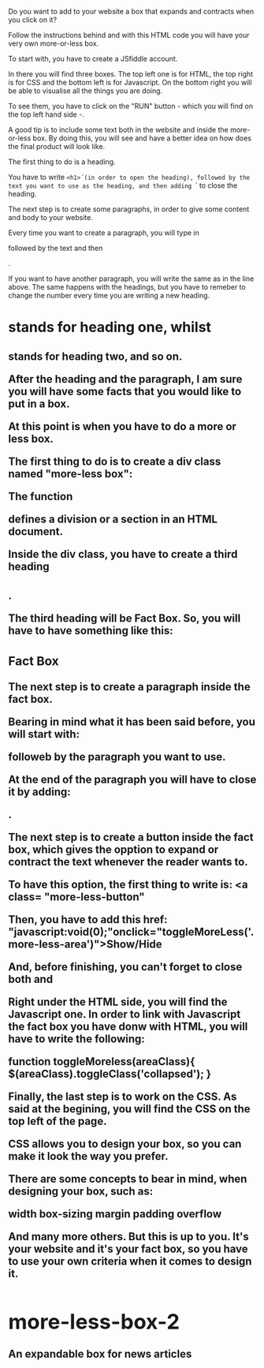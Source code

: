 Do you want to add to your website a box that expands and contracts when you click on it?

Follow the instructions behind and with this HTML code you will have your very own more-or-less box.

To start with, you have to create a JSfiddle account.

In there you will find three boxes. The top left one is for HTML, the top right is for CSS and the bottom left is for Javascript. On the bottom right you will be able to visualise all the things you are doing. 

To see them, you have to click on the "RUN" button - which you will find on the top left hand side -.

A good tip is to include some text both in the website and inside the more-or-less box. By doing this, you will see and have a better idea on how does the final product will look like. 

The first thing to do is a heading.

You have to write `<h1>´(in order to open the heading), followed by the text you want to use as the heading, and then adding `</h1>´ to close the heading.

The next step is to create some paragraphs, in order to give some content and body to your website.

Every time you want to create a paragraph, you will type in <p> followed by the text and then </p>.

If you want to have another paragraph, you will write the same as in the line above. The same happens with the headings, but you have to remeber to change the number every time you are writing a new heading. 

<h1> stands for heading one, whilst <h2> stands for heading two, and so on. 

After the heading and the paragraph, I am sure you will have some facts that you would like to put in a box.

At this point is when you have to do a more or less box.

The first thing to do is to create a div class named "more-less box": <div class="more-less-box">

The function <div> defines a division or a section in an HTML document.

Inside the div class, you have to create a third heading <h3></h3>. 

The third heading will be Fact Box. So, you will have to have something like this: 

<h3>
Fact Box
</h3>

The next step is to create a paragraph inside the fact box.

Bearing in mind what it has been said before, you will start with: <p class="more-less-area collapsed"> followeb by the paragraph you want to use.

At the end of the paragraph you will have to close it by adding: </p>.

The next step is to create a button inside the fact box, which gives the opption to expand or contract the text whenever the reader wants to. 

To have this option, the first thing to write is: <a class= "more-less-button"

Then, you have to add this href: "javascript:void(0);"onclick="toggleMoreLess('.more-less-area')">Show/Hide

And, before finishing, you can't forget to close both </a> and </div>

Right under the HTML side, you will find the Javascript one. In order to link with Javascript the fact box you have donw with HTML, you will have to write the following:

function toggleMoreless(areaClass){
$(areaClass).toggleClass('collapsed');
}

Finally, the last step is to work on the CSS. As said at the begining, you will find the CSS on the top left of the page.

CSS allows you to design your box, so you can make it look the way you prefer.

There are some concepts to bear in mind, when designing your box, such as:

width
box-sizing
margin
padding
overflow

And many more others. But this is up to you. It's your website and it's your fact box, so you have to use your own criteria when it comes to design it.

# more-less-box-2
An expandable box for news articles
